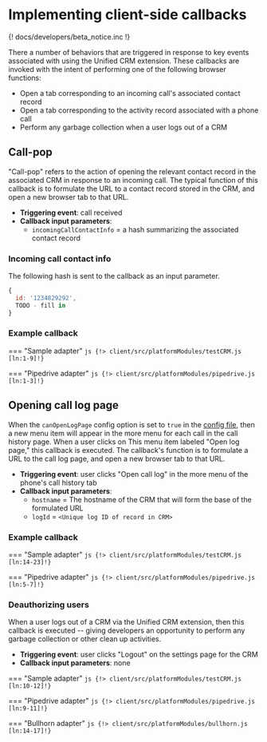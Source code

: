 # Implementing client-side callbacks

{! docs/developers/beta_notice.inc !}

There a number of behaviors that are triggered in response to key events associated with using the Unified CRM extension. These callbacks are invoked with the intent of performing one of the following browser functions:

* Open a tab corresponding to an incoming call's associated contact record
* Open a tab corresponding to the activity record associated with a phone call
* Perform any garbage collection when a user logs out of a CRM

## Call-pop

"Call-pop" refers to the action of opening the relevant contact record in the associated CRM in response to an incoming call. The typical function of this callback is to formulate the URL to a contact record stored in the CRM, and open a new browser tab to that URL. 

* **Triggering event**: call received
* **Callback input parameters**: 
    * `incomingCallContactInfo` = a hash summarizing the associated contact record

### Incoming call contact info

The following hash is sent to the callback as an input parameter.

```js
{
  id: '1234829292',
  TODO - fill in
}
```

### Example callback

=== "Sample adapter"
    ```js
    {!> client/src/platformModules/testCRM.js [ln:1-9]!}
    ```

=== "Pipedrive adapter"
    ```js
    {!> client/src/platformModules/pipedrive.js [ln:1-3]!}
    ```

## Opening call log page

When the `canOpenLogPage` config option is set to `true` in the [config file](config.md), then a new menu item will appear in the more menu for each call in the call history page. When a user clicks on This menu item labeled "Open log page," this callback is executed. The callback's function is to formulate a URL to the call log page, and open a new browser tab to that URL. 

* **Triggering event**: user clicks "Open call log" in the more menu of the phone's call history tab
* **Callback input parameters**: 
    * `hostname` = The hostname of the CRM that will form the base of the formulated URL 
    * `logId` = `<Unique log ID of record in CRM>`

### Example callback

=== "Sample adapter"
    ```js
    {!> client/src/platformModules/testCRM.js [ln:14-23]!}
    ```

=== "Pipedrive adapter"
    ```js
    {!> client/src/platformModules/pipedrive.js [ln:5-7]!}
    ```

### Deauthorizing users

When a user logs out of a CRM via the Unified CRM extension, then this callback is executed -- giving developers an opportunity to perform any garbage collection or other clean up activities. 

* **Triggering event**: user clicks "Logout" on the settings page for the CRM
* **Callback input parameters**: none

=== "Sample adapter"
    ```js
    {!> client/src/platformModules/testCRM.js [ln:10-12]!}
    ```

=== "Pipedrive adapter"
    ```js
    {!> client/src/platformModules/pipedrive.js [ln:9-11]!}
    ```

=== "Bullhorn adapter"
    ```js
    {!> client/src/platformModules/bullhorn.js [ln:14-17]!}
    ```

